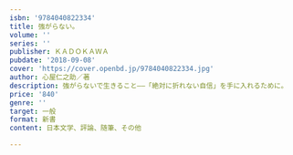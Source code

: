 ```yaml
---
isbn: '9784040822334'
title: 強がらない。
volume: ''
series: ''
publisher: ＫＡＤＯＫＡＷＡ
pubdate: '2018-09-08'
cover: 'https://cover.openbd.jp/9784040822334.jpg'
author: 心屋仁之助／著
description: 強がらないで生きること――「絶対に折れない自信」を手に入れるために。
price: '840'
genre: ''
target: 一般
format: 新書
content: 日本文学、評論、随筆、その他

---
```

